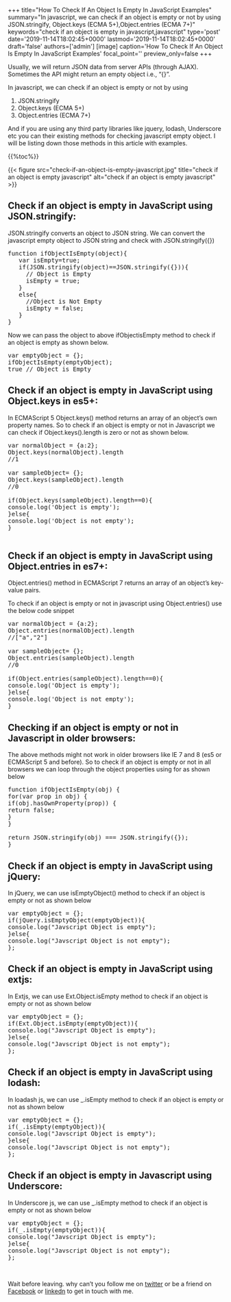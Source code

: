 +++
title="How To Check If An Object Is Empty In JavaScript Examples"
summary="In javascript, we can check if an object is empty or not by using JSON.stringify, Object.keys (ECMA 5+),Object.entries (ECMA 7+)"
keywords="check if an object is empty in javascript,javascript"
type='post'
date='2019-11-14T18:02:45+0000'
lastmod='2019-11-14T18:02:45+0000'
draft='false'
authors=['admin']
[image]
caption='How To Check If An Object Is Empty In JavaScript Examples'
focal_point=''
preview_only=false
+++

Usually, we will return JSON data from server APIs (through AJAX). Sometimes the API might return an empty object i.e., “{}”.

In javascript, we can check if an object is empty or not by using

<ol><li>JSON.stringify</li><li>Object.keys (ECMA 5+)</li><li>Object.entries (ECMA 7+)</li></ol>

And if you are using any third party libraries like jquery, lodash, Underscore etc you can their existing methods for checking javascript empty object. I will be listing down those methods in this article with examples.

{{%toc%}}

{{< figure src="check-if-an-object-is-empty-javascript.jpg" title="check if an object is empty javascript" alt="check if an object is empty javascript" >}}

## Check if an object is empty in JavaScript using JSON.stringify:

JSON.stringify converts an object to JSON string. We can convert the javascript empty object to JSON string and check with JSON.stringify({})

<pre>function ifObjectIsEmpty(object){
   var isEmpty=true;
   if(JSON.stringify(object)==JSON.stringify({})){
     // Object is Empty
     isEmpty = true;
   }
   else{
     //Object is Not Empty
     isEmpty = false;
   }
}</pre>

Now we can pass the object to above ifObjectisEmpty method to check if an object is empty as shown below.

<pre>var emptyObject = {};
ifObjectIsEmpty(emptyObject);
true // Object is Empty</pre>

## Check if an object is empty in JavaScript using Object.keys in es5+:

In ECMAScript 5 Object.keys() method returns an array of an object’s own property names. So to check if an object is empty or not in Javascript we can check if Object.keys().length is zero or not as shown below.

<pre>var normalObject = {a:2};
Object.keys(normalObject).length
//1

var sampleObject= {};
Object.keys(sampleObject).length
//0

if(Object.keys(sampleObject).length==0){
console.log('Object is empty');
}else{
console.log('Object is not empty');
}

</pre>

## Check if an object is empty in JavaScript using Object.entries in es7+:

Object.entries() method in ECMAScript 7 returns an array of an object’s key-value pairs.

To check if an object is empty or not in javascript using Object.entries() use the below code snippet

<pre>var normalObject = {a:2};
Object.entries(normalObject).length
//["a","2"]

var sampleObject= {};
Object.entries(sampleObject).length
//0

if(Object.entries(sampleObject).length==0){
console.log('Object is empty');
}else{
console.log('Object is not empty');
}</pre>

## Checking if an object is empty or not in Javascript in older browsers:

The above methods might not work in older browsers like IE 7 and 8 (es5 or ECMAScript 5 and before). So to check if an object is empty or not in all browsers we can loop through the object properties using for as shown below

<pre>function ifObjectIsEmpty(obj) {
for(var prop in obj) {
if(obj.hasOwnProperty(prop)) {
return false;
}
}

return JSON.stringify(obj) === JSON.stringify({});
}</pre>

## Check if an object is empty in JavaScript using jQuery:

In jQuery, we can use isEmptyObject() method to check if an object is empty or not as shown below

<pre>var emptyObject = {};
if(jQuery.isEmptyObject(emptyObject)){
console.log("Javscript Object is empty");
}else{
console.log("Javscript Object is not empty");
};</pre>

## Check if an object is empty in JavaScript using extjs:

In Extjs, we can use Ext.Object.isEmpty method to check if an object is empty or not as shown below

<pre>var emptyObject = {};
if(Ext.Object.isEmpty(emptyObject)){
console.log("Javscript Object is empty");
}else{
console.log("Javscript Object is not empty");
};</pre>

## Check if an object is empty in JavaScript using lodash:

In loadash js, we can use _.isEmpty method to check if an object is empty or not as shown below

<pre>var emptyObject = {};
if(_.isEmpty(emptyObject)){
console.log("Javscript Object is empty");
}else{
console.log("Javscript Object is not empty");
};</pre>

## Check if an object is empty in Javascript using Underscore:

In Underscore js, we can use _.isEmpty method to check if an object is empty or not as shown below

<pre>var emptyObject = {};
if(_.isEmpty(emptyObject)){
console.log("Javscript Object is empty");
}else{
console.log("Javscript Object is not empty");
};</pre>

&nbsp;

Wait before leaving.
why can’t you follow me on <a href="https://twitter.com/arungudelli" target="_blank" rel="noopener">twitter</a> or be a friend on <a href="https://www.facebook.com/gudelliArun" target="_blank" rel="noopener">Facebook</a> or  <a href="https://www.linkedin.com/in/arungudelli/" target="_blank" rel="noopener">linkedn</a> to get in touch with me.







